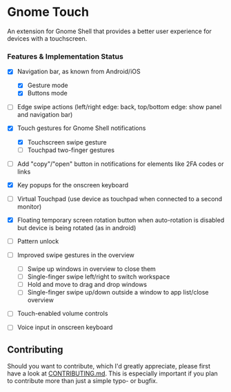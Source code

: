 
# Gnome Touch

An extension for Gnome Shell that provides a better user 
experience for devices with a touchscreen.

### Features &amp; Implementation Status
 - [x] Navigation bar, as known from Android/iOS
   - [x] Gesture mode
   - [x] Buttons mode
 - [ ] Edge swipe actions (left/right edge: back, top/bottom edge:
       show panel and navigation bar)
 - [x] Touch gestures for Gnome Shell notifications
   - [x] Touchscreen swipe gesture
   - [ ] Touchpad two-finger gestures
 - [ ] Add "copy"/"open" button in notifications for elements like 2FA
       codes or links
 - [x] Key popups for the onscreen keyboard
 - [ ] Virtual Touchpad (use device as touchpad when connected to a 
       second monitor)
 - [x] Floating temporary screen rotation button when auto-rotation
       is disabled but device is being rotated (as in android)
 - [ ] Pattern unlock
 - [ ] Improved swipe gestures in the overview
   - [ ] Swipe up windows in overview to close them
   - [ ] Single-finger swipe left/right to switch workspace
   - [ ] Hold and move to drag and drop windows
   - [ ] Single-finger swipe up/down outside a window to app list/close overview
 - [ ] Touch-enabled volume controls
 - [ ] Voice input in onscreen keyboard


## Contributing

Should you want to contribute, which I'd greatly appreciate, please first
have a look at [CONTRIBUTING.md](./CONTRIBUTING.md). This is especially
important if you plan to contribute more than just a simple typo- or bugfix.

